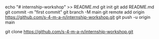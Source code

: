 echo "# internship-workshop" >> README.md
git init
git add README.md
git commit -m "first commit"
git branch -M main
git remote add origin https://github.com/s-4-m-a-n/internship-workshop.git
git push -u origin main

git clone https://github.com/s-4-m-a-n/internship-workshop.git